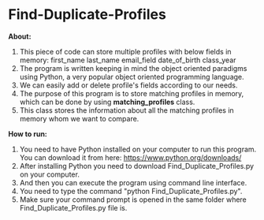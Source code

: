 # Find-Duplicate-Profiles
**About:**
1. This piece of code can store multiple profiles with below fields in memory:
  first_name
  last_name
  email_field
  date_of_birth
  class_year  
2. The program is written keeping in mind the object oriented paradigms using Python, a very popular object oriented programming language.
3. We can easily add or delete profile's fields according to our needs.
4. The purpose of this program is to store matching profiles in memory, which can be done by using **matching_profiles** class. 
5. This class stores the information about all the matching profiles in memory whom we want to compare.


**How to run:**
1. You need to have Python installed on your computer to run this program. You can download it from here: https://www.python.org/downloads/
2. After installing Python you need to download Find_Duplicate_Profiles.py on your computer.
3. And then you can execute the program using command line interface.
4. You need to type the command "python Find_Duplicate_Profiles.py".
5. Make sure your command prompt is opened in the same folder where Find_Duplicate_Profiles.py file is.


